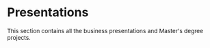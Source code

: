 # Presentations
<p style="font-size: 10pt;">This section contains all the business presentations and Master's degree projects.</p>
